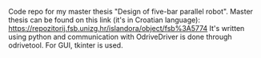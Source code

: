 Code repo for my master thesis "Design of five-bar parallel robot".
Master thesis can be found on this link (it's in Croatian language): 
  https://repozitorij.fsb.unizg.hr/islandora/object/fsb%3A5774 
It's written using python and communication with OdriveDriver is done through odrivetool. 
For GUI, tkinter is used.
